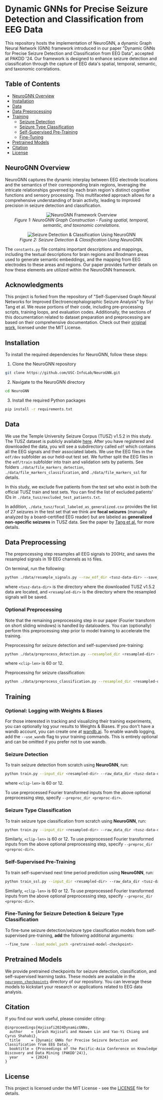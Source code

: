 # Dynamic GNNs for Precise Seizure Detection and Classification from EEG Data

This repository hosts the implementation of NeuroGNN, a dynamic Graph Neural Network (GNN) framework introduced in our paper "Dynamic GNNs for Precise Seizure Detection and Classification from EEG Data", accepted at PAKDD '24. Our framework is designed to enhance seizure detection and classification through the capture of EEG data's spatial, temporal, semantic, and taxonomic correlations.

## Table of Contents
- [NeuroGNN Overview](#neurognn-overview)
- [Installation](#installation)
- [Data](#data)
- [Data Preprocessing](#data-preprocessing)
- [Training](#training)
  - [Seizure Detection](#seizure-detection)
  - [Seizure Type Classification](#seizure-type-classification)
  - [Self-Supervised Pre-Training](#self-supervised-pre-training)
  - [Fine-Tuning](#fine-tuning-for-seizure-detection--seizure-type-classification)
- [Pretrained Models](#pretrained-models)
- [Citation](#citation)
- [License](#license)


## NeuroGNN Overview

NeuroGNN captures the dynamic interplay between EEG electrode locations and the semantics of their corresponding brain regions, leveraging the intricate relationships governed by each brain region's distinct cognitive functions and sensory processing. This multifaceted approach allows for a comprehensive understanding of brain activity, leading to improved precision in seizure detection and classification.

<p align="center">
  <img src="figure/neurognn-graph-construction.jpg" alt="NeuroGNN Framework Overview">
  <br>
  <em>Figure 1: NeuroGNN Graph Construction - Fusing spatial, temporal, semantic, and taxonomic correlations.</em>
</p>

<p align="center">
  <img src="figure/neurognn-prediction.jpg" alt="Seizure Detection & Classification Using NeuroGNN">
  <br>
  <em>Figure 2: Seizure Detection & Classification Using NeuroGNN.</em>
</p>


The `constants.py` file contains important descriptions and mappings, including the textual descriptions for brain regions and Brodmann areas used to generate semantic embeddings, and the mapping from EEG electrodes to these areas and regions. Our paper provides further details on how these elements are utilized within the NeuroGNN framework.

## Acknowledgments

This project is forked from the repository of "Self-Supervised Graph Neural Networks for Improved Electroencephalographic Seizure Analysis" by Siyi Tang et al. We reuse portions of their code, including pre-processing scripts, training loops, and evaluation codes. Additionally, the sections of this documentation related to dataset preparation and preprocessing are based on their comprehensive documentation. Check out their [original work](https://github.com/tsy935/eeg-gnn-ssl), licensed under the MIT License.



## Installation

To install the required dependencies for NeuroGNN, follow these steps:

1. Clone the NeuroGNN repository
```bash
git clone https://github.com/USC-InfoLab/NeuroGNN.git
```

2. Navigate to the NeuroGNN directory
```bash
cd NeuroGNN
 ```

3. Install the required Python packages
```bash
pip install -r requirements.txt
```

## Data

We use the Temple University Seizure Corpus (TUSZ) v1.5.2 in this study. The TUSZ dataset is publicly available [here](https://www.kaggle.com/datasets/psyryuvok/the-tuh-eeg-seizure-corpus-tusz-v152). After you have registered and downloaded the data, you will see a subdirectory called `edf` which contains all the EEG signals and their associated labels. We use the EEG files in the `edf/dev` subfolder as our held-out test set. We further split the EEG files in the `edf/train` subfolder into train and validation sets by patients. See folders `./data/file_markers_detection`, `./data/file_markers_classification`, and `./data/file_markers_ssl` for details.

In this study, we exclude five patients from the test set who exist in both the official TUSZ train and test sets. You can find the list of excluded patients' IDs in `./data_tusz/excluded_test_patients.txt`.

In addition, `./data_tusz/focal_labeled_as_generalized.csv` provides the list of 27 seizures in the test set that we think are **focal seizures** (manually analyzed by a board-certified EEG reader) but are labeled as **generalized non-specific seizures** in TUSZ data. See the paper by [Tang et al.](https://github.com/tsy935/eeg-gnn-ssl) for more details.



## Data Preprocessing
The preprocessing step resamples all EEG signals to 200Hz, and saves the resampled signals in 19 EEG channels as `h5` files.

On terminal, run the following:
```bash
python ./data/resample_signals.py --raw_edf_dir <tusz-data-dir> --save_dir <resampled-dir>
```
where `<tusz-data-dir>` is the directory where the downloaded TUSZ v1.5.2 data are located, and `<resampled-dir>` is the directory where the resampled signals will be saved.

### Optional Preprocessing
Note that the remaining preprocessing step in our paper  (Fourier transform on short sliding windows) is handled by dataloaders. You can (optionally) perform this preprocessing step prior to model training to accelerate the training.

Preprocessing for seizure detection and self-supervised pre-training:
```bash
python ./data/preprocess_detection.py --resampled_dir <resampled-dir> --raw_data_dir <tusz-data-dir> --output_dir <preproc-dir> --clip_len <clip-len> --time_step_size 1 --is_fft
```
where `<clip-len>` is 60 or 12.

Preprocessing for seizure classification:
```bash
python ./data/preprocess_classification.py --resampled_dir <resampled-dir> --raw_data_dir <tusz-data-dir> --output_dir <preproc-dir> --clip_len <clip-len> --time_step_size 1 --is_fft
```

## Training

### Optional: Logging with Weights & Biases

For those interested in tracking and visualizing their training experiments, you can optionally log your results to Weights & Biases. If you don't have a wandb account, you can create one at [wandb.ai](https://wandb.ai/site). To enable wandb logging, add the `--use_wandb` flag to your training commands. This is entirely optional and can be omitted if you prefer not to use wandb.


### Seizure Detection
To train seizure detection from scratch using **NeuroGNN**, run: 
```bash
python train.py --input_dir <resampled-dir> --raw_data_dir <tusz-data-dir> --save_dir <save-dir> --max_seq_len <clip-len> --do_train --num_epochs 100 --task detection --metric_name auroc --use_fft --lr_init 1e-4 --num_classes 1 --data_augment --model_name neurognn
```
where `<clip-len>` is 60 or 12.

To use preprocessed Fourier transformed inputs from the above optional preprocessing step, specify `--preproc_dir <preproc-dir>`.


### Seizure Type Classification
To train seizure type classification from scratch using **NeuroGNN**, run: 
```bash
python train.py --input_dir <resampled-dir> --raw_data_dir <tusz-data-dir> --save_dir <save-dir> --max_seq_len <clip-len> --do_train --num_epochs 60 --task classification --metric_name F1 --use_fft --lr_init 2e-4 --num_classes 4 --data_augment --dropout 0.5 --model_name neurognn
```
Similarly, `<clip-len>` is 60 or 12. To use preprocessed Fourier transformed inputs from the above optional preprocessing step, specify `--preproc_dir <preproc-dir>`.


### Self-Supervised Pre-Training
To train self-supervised next time period prediction using **NeuroGNN**, run: 
```bash
python train_ssl.py --input_dir <resampled-dir> --raw_data_dir <tusz-data-dir> --save_dir <save-dir> --max_seq_len <clip-len> --output_seq_len 12 --do_train --num_epochs 350 --task 'SS pre-training' --metric_name loss --use_fft --lr_init 5e-4 --data_augment --model_name neurognn
```
Similarly, `<clip-len>` is 60 or 12. To use preprocessed Fourier transformed inputs from the above optional preprocessing step, specify `--preproc_dir <preproc-dir>`.


### Fine-Tuning for Seizure Detection & Seizure Type Classification
To fine-tune seizure detection/seizure type classification models from self-supervised pre-training, **add** the following additional arguments:
```bash
--fine_tune --load_model_path <pretrained-model-checkpoint>
```

## Pretrained Models

We provide pretrained checkpoints for seizure detection, classification, and self-supervised learning tasks. These models are available in the [`neurognn_checkpoints`](neurognn_checkpoints) directory of our repository. You can leverage these models to kickstart your research or applications related to EEG data analysis.


## Citation

If you find our work useful, please consider citing:
```
@inproceedings{Hajisafi2024DynamicGNNs,
  author    = {Arash Hajisafi and Haowen Lin and Yao-Yi Chiang and Cyrus Shahabi},
  title     = {Dynamic GNNs for Precise Seizure Detection and Classification from EEG Data},
  booktitle = {Proceedings of the Pacific-Asia Conference on Knowledge Discovery and Data Mining (PAKDD'24)},
  year      = {2024}
}
```

## License

This project is licensed under the MIT License - see the [LICENSE](LICENSE) file for details.